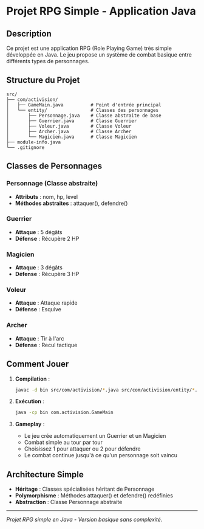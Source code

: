 # Projet RPG Simple - Application Java

## Description
Ce projet est une application RPG (Role Playing Game) très simple développée en Java. Le jeu propose un système de combat basique entre différents types de personnages.

## Structure du Projet

```
src/
├── com/activision/
│   ├── GameMain.java          # Point d'entrée principal
│   └── entity/                # Classes des personnages
│       ├── Personnage.java    # Classe abstraite de base
│       ├── Guerrier.java      # Classe Guerrier
│       ├── Voleur.java        # Classe Voleur
│       ├── Archer.java        # Classe Archer
│       └── Magicien.java      # Classe Magicien
├── module-info.java
└── .gitignore
```

## Classes de Personnages

### Personnage (Classe abstraite)
- **Attributs** : nom, hp, level
- **Méthodes abstraites** : attaquer(), defendre()

### Guerrier
- **Attaque** : 5 dégâts
- **Défense** : Récupère 2 HP

### Magicien
- **Attaque** : 3 dégâts
- **Défense** : Récupère 3 HP

### Voleur
- **Attaque** : Attaque rapide
- **Défense** : Esquive

### Archer
- **Attaque** : Tir à l'arc
- **Défense** : Recul tactique

## Comment Jouer

1. **Compilation** :
   ```bash
   javac -d bin src/com/activision/*.java src/com/activision/entity/*.java
   ```

2. **Exécution** :
   ```bash
   java -cp bin com.activision.GameMain
   ```

3. **Gameplay** :
   - Le jeu crée automatiquement un Guerrier et un Magicien
   - Combat simple au tour par tour
   - Choisissez 1 pour attaquer ou 2 pour défendre
   - Le combat continue jusqu'à ce qu'un personnage soit vaincu

## Architecture Simple

- **Héritage** : Classes spécialisées héritant de Personnage
- **Polymorphisme** : Méthodes attaquer() et defendre() redéfinies
- **Abstraction** : Classe Personnage abstraite

---
*Projet RPG simple en Java - Version basique sans complexité.*